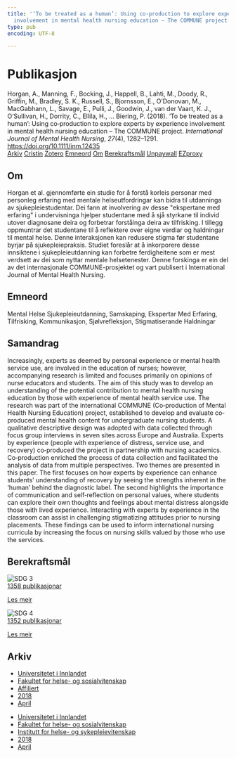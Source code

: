 ```yaml
---
title: '‘To be treated as a human’: Using co‐production to explore experts by experience
  involvement in mental health nursing education – The COMMUNE project.'
type: pub
encoding: UTF-8

---
```

<h1>Publikasjon</h1>
<article id="csl-bib-container-ZGB23QAG" class="csl-bib-container">
  <div class="csl-bib-body"> <div class="csl-entry">Horgan, A., Manning, F., Bocking, J., Happell, B., Lahti, M., Doody, R., Griffin, M., Bradley, S. K., Russell, S., Bjornsson, E., O’Donovan, M., MacGabhann, L., Savage, E., Pulli, J., Goodwin, J., van der Vaart, K. J., O’Sullivan, H., Dorrity, C., Ellila, H., … Biering, P. (2018). ‘To be treated as a human’: Using co‐production to explore experts by experience involvement in mental health nursing education – The COMMUNE project. <i>International Journal of Mental Health Nursing</i>, <i>27</i>(4), 1282–1291. <a href="https://doi.org/10.1111/inm.12435">https://doi.org/10.1111/inm.12435</a></div> </div>
  <div class="csl-bib-buttons">
    <a href="#taxonomy-article-ZGB23QAG" alt="archive" class="csl-bib-button">Arkiv</a>
    <a href="https://app.cristin.no/results/show.jsf?id=1578751" alt="Cristin" class="csl-bib-button">Cristin</a>
    <a href="http://zotero.org/groups/5881554/items/ZGB23QAG" alt="Zotero" class="csl-bib-button">Zotero</a>
    <a href="#keywords-article-ZGB23QAG" alt="keywords" class="csl-bib-button">Emneord</a>
    <a href="#about-article-ZGB23QAG" alt="about_pub" class="csl-bib-button">Om</a>
    <a href="#sdg-article-ZGB23QAG" alt="sdg" class="csl-bib-button">Berekraftsmål</a>
    <a href="https://onlinelibrary.wiley.com/doi/pdfdirect/10.1111/inm.12435" alt="Unpaywall" class="csl-bib-button">Unpaywall</a>
    <a href="https://onlinelibrary.wiley.com/doi/pdfdirect/10.1111/inm.12435" alt="EZproxy" class="csl-bib-button">EZproxy</a>
  </div>
  <div id="csl-bib-meta-container-ZGB23QAG"></div>
</article>
<div id="csl-bib-meta-ZGB23QAG" class="csl-bib-meta">
  <article id="about-article-ZGB23QAG" class="about_pub-article">
    <h1>Om</h1>
    Horgan et al. gjennomførte ein studie for å forstå korleis personar med personleg erfaring med mentale helseutfordringar kan bidra til utdanninga av sjukepleiestudentar. Dei fann at involvering av desse "ekspertane med erfaring" i undervisninga hjelper studentane med å sjå styrkane til individ utover diagnosane deira og forbetrar forståinga deira av tilfrisking. I tillegg oppmuntrar det studentane til å reflektere over eigne verdiar og haldningar til mental helse. Denne interaksjonen kan redusere stigma før studentane byrjar på sjukepleiepraksis. Studiet foreslår at å inkorporere desse innsiktene i sjukepleieutdanning kan forbetre ferdigheitene som er mest verdsett av dei som nyttar mentale helsetenester. Denne forskinga er ein del av det internasjonale COMMUNE-prosjektet og vart publisert i International Journal of Mental Health Nursing.
  </article>
  <article id="keywords-article-ZGB23QAG" class="keywords-article">
    <h1>Emneord</h1>
    Mental Helse Sjukepleieutdanning, Samskaping, Ekspertar Med Erfaring, Tilfrisking, Kommunikasjon, Sjølvrefleksjon, Stigmatiserande Haldningar
  </article>
  <article id="abstract-article-ZGB23QAG" class="abstract-article">
    <h1>Samandrag</h1>
    Increasingly, experts as deemed by personal experience or mental health service use, are involved in the education of nurses; however, accompanying research is limited and focuses primarily on opinions of nurse educators and students. The aim of this study was to develop an understanding of the potential contribution to mental health nursing education by those with experience of mental health service use. The research was part of the international COMMUNE (Co‐production of Mental Health Nursing Education) project, established to develop and evaluate co‐produced mental health content for undergraduate nursing students. A qualitative descriptive design was adopted with data collected through focus group interviews in seven sites across Europe and Australia. Experts by experience (people with experience of distress, service use, and recovery) co‐produced the project in partnership with nursing academics. Co‐production enriched the process of data collection and facilitated the analysis of data from multiple perspectives. Two themes are presented in this paper. The first focuses on how experts by experience can enhance students’ understanding of recovery by seeing the strengths inherent in the ‘human’ behind the diagnostic label. The second highlights the importance of communication and self‐reflection on personal values, where students can explore their own thoughts and feelings about mental distress alongside those with lived experience. Interacting with experts by experience in the classroom can assist in challenging stigmatizing attitudes prior to nursing placements. These findings can be used to inform international nursing curricula by increasing the focus on nursing skills valued by those who use the services.
  </article>
  <article id="sdg-article-ZGB23QAG" class="sdg-article">
    <h1>Berekraftsmål</h1>
    <div class="sdg-container"><div id="sdg3" class="sdg">
        <img src="{{< params subfolder >}}images/sdg/sdg03_nn.png" class="image" alt="SDG 3">
        <div class="sdg-overlay">
          <a href="{{< params subfolder >}}nn/archive/?sdg=3#archive" class="sdg-publication-count"><span>1358</span> publikasjonar</a>
          <p><a href="https://fn.no/om-fn/fns-baerekraftsmaal/god-helse-og-livskvalitet?lang=nno-NO" class="sdg-read-more">Les meir</a></p>
        </div>
      </div> <div id="sdg4" class="sdg">
        <img src="{{< params subfolder >}}images/sdg/sdg04_nn.png" class="image" alt="SDG 4">
        <div class="sdg-overlay">
          <a href="{{< params subfolder >}}nn/archive/?sdg=4#archive" class="sdg-publication-count"><span>1352</span> publikasjonar</a>
          <p><a href="https://fn.no/om-fn/fns-baerekraftsmaal/god-utdanning?lang=nno-NO" class="sdg-read-more">Les meir</a></p>
        </div>
      </div></div>
  </article>
  <article id="taxonomy-article-ZGB23QAG" class="taxonomy-article">
    <h1>Arkiv</h1>
    <ul>
      <li><a href="{{< params subfolder >}}nn/archive/?key=3DCRN523">Universitetet i Innlandet</a></li>
      <li><a href="{{< params subfolder >}}nn/archive/?key=IDKFS3MX">Fakultet for helse- og sosialvitenskap</a></li>
      <li><a href="{{< params subfolder >}}nn/archive/?key=VD6VZ36D">Affiliert</a></li>
      <li><a href="{{< params subfolder >}}nn/archive/?key=87227ALI">2018</a></li>
      <li><a href="{{< params subfolder >}}nn/archive/?key=H9GLNITE">April</a></li>
    </ul>
    <ul>
      <li><a href="{{< params subfolder >}}nn/archive/?key=3DCRN523">Universitetet i Innlandet</a></li>
      <li><a href="{{< params subfolder >}}nn/archive/?key=IDKFS3MX">Fakultet for helse- og sosialvitenskap</a></li>
      <li><a href="{{< params subfolder >}}nn/archive/?key=GTV4ECMZ">Institutt for helse- og sykepleievitenskap</a></li>
      <li><a href="{{< params subfolder >}}nn/archive/?key=676HMQBA">2018</a></li>
      <li><a href="{{< params subfolder >}}nn/archive/?key=JSBENWRD">April</a></li>
    </ul>
  </article>
</div>
